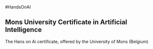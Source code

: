 #HandsOnAI
## Mons University Certificate in Artificial Intelligence
The Hans on Ai certificate, offered by the University of Mons (Belgium)
